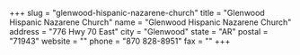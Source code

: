 +++
slug = "glenwood-hispanic-nazarene-church"
title = "Glenwood Hispanic Nazarene Church"
name = "Glenwood Hispanic Nazarene Church"
address = "776 Hwy 70 East"
city = "Glenwood"
state = "AR"
postal = "71943"
website = ""
phone = "870 828-8951"
fax = ""
+++
